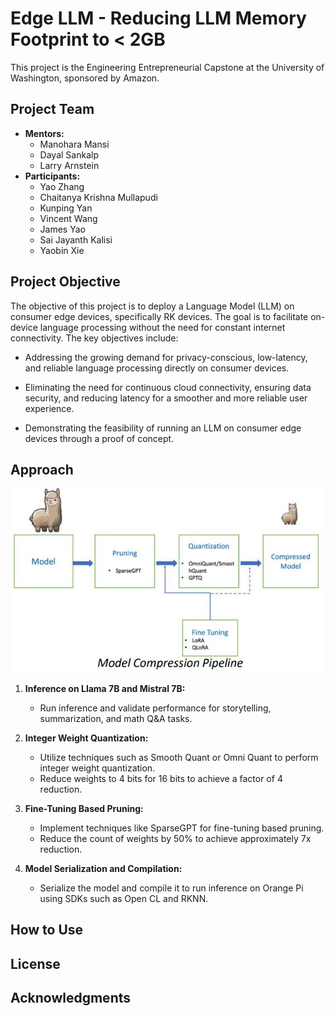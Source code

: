 # Edge LLM - Reducing LLM Memory Footprint to < 2GB

This project is the Engineering Entrepreneurial Capstone at the University of Washington, sponsored by Amazon.

## Project Team

- **Mentors:** 
  - Manohara Mansi
  - Dayal Sankalp
  - Larry Arnstein
- **Participants:**
  - Yao Zhang
  - Chaitanya Krishna Mullapudi
  - Kunping Yan
  - Vincent Wang
  - James Yao
  - Sai Jayanth Kalisi
  - Yaobin Xie

## Project Objective

The objective of this project is to deploy a Language Model (LLM) on consumer edge devices, specifically RK devices. The goal is to facilitate on-device language processing without the need for constant internet connectivity. The key objectives include:

- Addressing the growing demand for privacy-conscious, low-latency, and reliable language processing directly on consumer devices.

- Eliminating the need for continuous cloud connectivity, ensuring data security, and reducing latency for a smoother and more reliable user experience.

- Demonstrating the feasibility of running an LLM on consumer edge devices through a proof of concept.

## Approach

![](images/ModelCompressionPipeline.jpg)

1. **Inference on Llama 7B and Mistral 7B:**
   - Run inference and validate performance for storytelling, summarization, and math Q&A tasks.

2. **Integer Weight Quantization:**
   - Utilize techniques such as Smooth Quant or Omni Quant to perform integer weight quantization.
   - Reduce weights to 4 bits for 16 bits to achieve a factor of 4 reduction.

3. **Fine-Tuning Based Pruning:**
   - Implement techniques like SparseGPT for fine-tuning based pruning.
   - Reduce the count of weights by 50% to achieve approximately 7x reduction.

4. **Model Serialization and Compilation:**
   - Serialize the model and compile it to run inference on Orange Pi using SDKs such as Open CL and RKNN.

## How to Use



## License



## Acknowledgments



